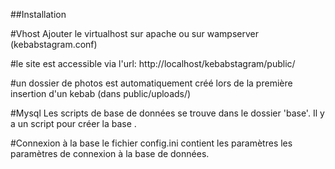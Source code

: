 ##Installation

#Vhost
Ajouter le virtualhost sur apache ou sur wampserver (kebabstagram.conf)

#le site est accessible via l'url: http://localhost/kebabstagram/public/

#un dossier de photos est automatiquement créé lors de la première insertion d'un kebab (dans public/uploads/)

#Mysql
Les scripts de base de données se trouve dans le dossier 'base'. Il y a un script pour créer la base .

#Connexion à la base
le fichier config.ini contient les paramètres les paramètres de connexion à la base de données.